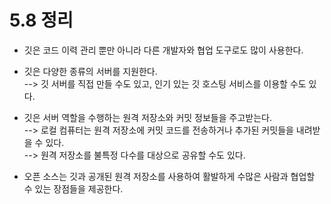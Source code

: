 # 5.8 정리

- 깃은 코드 이력 관리 뿐만 아니라 다른 개발자와 협업 도구로도 많이 사용한다.

- 깃은 다양한 종류의 서버를 지원한다.   
--> 깃 서버를 직접 만들 수도 있고, 인기 있는 깃 호스팅 서비스를 이용할 수도 있다.

- 깃은 서버 역할을 수행하는 원격 저장소와 커밋 정보들을 주고받는다.   
--> 로컬 컴퓨터는 원격 저장소에 커밋 코드를 전송하거나 추가된 커밋들을 내려받을 수 있다.   
--> 원격 저장소를 불특정 다수를 대상으로 공유할 수도 있다.  

- 오픈 소스는 깃과 공개된 원격 저장소를 사용하여 활발하게 수많은 사람과 협업할 수 있는 장점들을 제공한다.
